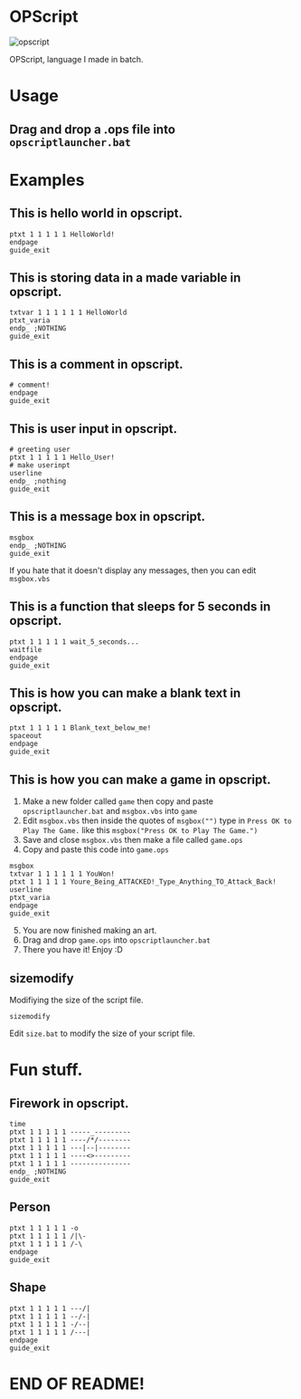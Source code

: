 # OPScript
![opscript](https://user-images.githubusercontent.com/68444929/176164417-a610887b-f4b3-4866-bacb-a3793730f860.png)

OPScript, language I made in batch.

# Usage
## Drag and drop a .ops file into `opscriptlauncher.bat`

# Examples
## This is hello world in opscript.
```
ptxt 1 1 1 1 1 HelloWorld!
endpage
guide_exit
```
## This is storing data in a made variable in opscript.
```
txtvar 1 1 1 1 1 1 HelloWorld
ptxt_varia
endp_ ;NOTHING
guide_exit
```
## This is a comment in opscript.
```
# comment!
endpage
guide_exit
```
## This is user input in opscript.
```
# greeting user
ptxt 1 1 1 1 1 Hello_User!
# make userinpt
userline
endp_ ;nothing
guide_exit
```
## This is a message box in opscript.
```
msgbox
endp_ ;NOTHING
guide_exit
```
If you hate that it doesn't display any messages, then you can edit `msgbox.vbs`
## This is a function that sleeps for 5 seconds in opscript.
```
ptxt 1 1 1 1 1 wait_5_seconds...
waitfile
endpage
guide_exit
```
## This is how you can make a blank text in opscript.
```
ptxt 1 1 1 1 1 Blank_text_below_me!
spaceout
endpage
guide_exit
```
## This is how you can make a game in opscript.
1. Make a new folder called `game` then copy and paste `opscriptlauncher.bat` and `msgbox.vbs` into `game`
2. Edit `msgbox.vbs` then inside the quotes of `msgbox("")` type in `Press OK to Play The Game.` like this `msgbox("Press OK to Play The Game.")`
3. Save and close `msgbox.vbs` then make a file called `game.ops`
4. Copy and paste this code into `game.ops`
```
msgbox
txtvar 1 1 1 1 1 1 YouWon!
ptxt 1 1 1 1 1 Youre_Being_ATTACKED!_Type_Anything_TO_Attack_Back!
userline
ptxt_varia
endpage
guide_exit
```
5. You are now finished making an art.
6. Drag and drop `game.ops` into `opscriptlauncher.bat`
7. There you have it! Enjoy :D
## sizemodify
Modifiying the size of the script file.
```
sizemodify
```
Edit `size.bat` to modify the size of your script file.
# Fun stuff.
## Firework in opscript.
```
time
ptxt 1 1 1 1 1 -----_---------
ptxt 1 1 1 1 1 ----/*/--------
ptxt 1 1 1 1 1 ---|--|--------
ptxt 1 1 1 1 1 ----<>---------
ptxt 1 1 1 1 1 ---------------
endp_ ;NOTHING
guide_exit
```
## Person
```
ptxt 1 1 1 1 1 -o
ptxt 1 1 1 1 1 /|\-
ptxt 1 1 1 1 1 /-\
endpage
guide_exit
```
## Shape
```
ptxt 1 1 1 1 1 ---/|
ptxt 1 1 1 1 1 --/-|
ptxt 1 1 1 1 1 -/--|
ptxt 1 1 1 1 1 /---|
endpage
guide_exit
```
# END OF README!
